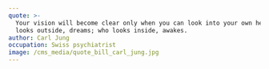 ```yaml
---
quote: >-
  Your vision will become clear only when you can look into your own heart. Who
  looks outside, dreams; who looks inside, awakes.
author: Carl Jung
occupation: Swiss psychiatrist
image: /cms_media/quote_bill_carl_jung.jpg
---
```

